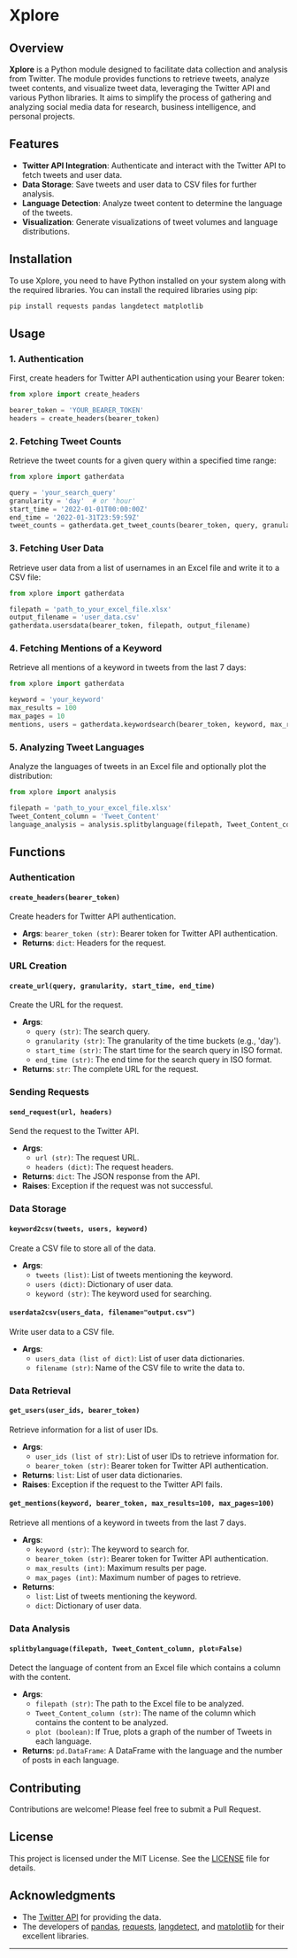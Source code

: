 # Xplore

## Overview

**Xplore** is a Python module designed to facilitate data collection and analysis from Twitter. The module provides functions to retrieve tweets, analyze tweet contents, and visualize tweet data, leveraging the Twitter API and various Python libraries. It aims to simplify the process of gathering and analyzing social media data for research, business intelligence, and personal projects.

## Features

- **Twitter API Integration**: Authenticate and interact with the Twitter API to fetch tweets and user data.
- **Data Storage**: Save tweets and user data to CSV files for further analysis.
- **Language Detection**: Analyze tweet content to determine the language of the tweets.
- **Visualization**: Generate visualizations of tweet volumes and language distributions.

## Installation

To use Xplore, you need to have Python installed on your system along with the required libraries. You can install the required libraries using pip:

```bash
pip install requests pandas langdetect matplotlib
```

## Usage

### 1. Authentication

First, create headers for Twitter API authentication using your Bearer token:

```python
from xplore import create_headers

bearer_token = 'YOUR_BEARER_TOKEN'
headers = create_headers(bearer_token)
```

### 2. Fetching Tweet Counts

Retrieve the tweet counts for a given query within a specified time range:

```python
from xplore import gatherdata

query = 'your_search_query'
granularity = 'day'  # or 'hour'
start_time = '2022-01-01T00:00:00Z'
end_time = '2022-01-31T23:59:59Z'
tweet_counts = gatherdata.get_tweet_counts(bearer_token, query, granularity, start_time, end_time, plot=True)
```

### 3. Fetching User Data

Retrieve user data from a list of usernames in an Excel file and write it to a CSV file:

```python
from xplore import gatherdata

filepath = 'path_to_your_excel_file.xlsx'
output_filename = 'user_data.csv'
gatherdata.usersdata(bearer_token, filepath, output_filename)
```

### 4. Fetching Mentions of a Keyword

Retrieve all mentions of a keyword in tweets from the last 7 days:

```python
from xplore import gatherdata

keyword = 'your_keyword'
max_results = 100
max_pages = 10
mentions, users = gatherdata.keywordsearch(bearer_token, keyword, max_results, max_pages)
```

### 5. Analyzing Tweet Languages

Analyze the languages of tweets in an Excel file and optionally plot the distribution:

```python
from xplore import analysis

filepath = 'path_to_your_excel_file.xlsx'
Tweet_Content_column = 'Tweet_Content'
language_analysis = analysis.splitbylanguage(filepath, Tweet_Content_column, plot=True)
```

## Functions

### Authentication

#### `create_headers(bearer_token)`

Create headers for Twitter API authentication.

- **Args**: `bearer_token (str)`: Bearer token for Twitter API authentication.
- **Returns**: `dict`: Headers for the request.

### URL Creation

#### `create_url(query, granularity, start_time, end_time)`

Create the URL for the request.

- **Args**: 
  - `query (str)`: The search query.
  - `granularity (str)`: The granularity of the time buckets (e.g., 'day').
  - `start_time (str)`: The start time for the search query in ISO format.
  - `end_time (str)`: The end time for the search query in ISO format.
- **Returns**: `str`: The complete URL for the request.

### Sending Requests

#### `send_request(url, headers)`

Send the request to the Twitter API.

- **Args**: 
  - `url (str)`: The request URL.
  - `headers (dict)`: The request headers.
- **Returns**: `dict`: The JSON response from the API.
- **Raises**: Exception if the request was not successful.

### Data Storage

#### `keyword2csv(tweets, users, keyword)`

Create a CSV file to store all of the data.

- **Args**: 
  - `tweets (list)`: List of tweets mentioning the keyword.
  - `users (dict)`: Dictionary of user data.
  - `keyword (str)`: The keyword used for searching.

#### `userdata2csv(users_data, filename="output.csv")`

Write user data to a CSV file.

- **Args**: 
  - `users_data (list of dict)`: List of user data dictionaries.
  - `filename (str)`: Name of the CSV file to write the data to.

### Data Retrieval

#### `get_users(user_ids, bearer_token)`

Retrieve information for a list of user IDs.

- **Args**: 
  - `user_ids (list of str)`: List of user IDs to retrieve information for.
  - `bearer_token (str)`: Bearer token for Twitter API authentication.
- **Returns**: `list`: List of user data dictionaries.
- **Raises**: Exception if the request to the Twitter API fails.

#### `get_mentions(keyword, bearer_token, max_results=100, max_pages=100)`

Retrieve all mentions of a keyword in tweets from the last 7 days.

- **Args**: 
  - `keyword (str)`: The keyword to search for.
  - `bearer_token (str)`: Bearer token for Twitter API authentication.
  - `max_results (int)`: Maximum results per page.
  - `max_pages (int)`: Maximum number of pages to retrieve.
- **Returns**: 
  - `list`: List of tweets mentioning the keyword.
  - `dict`: Dictionary of user data.

### Data Analysis

#### `splitbylanguage(filepath, Tweet_Content_column, plot=False)`

Detect the language of content from an Excel file which contains a column with the content.

- **Args**: 
  - `filepath (str)`: The path to the Excel file to be analyzed.
  - `Tweet_Content_column (str)`: The name of the column which contains the content to be analyzed.
  - `plot (boolean)`: If True, plots a graph of the number of Tweets in each language.
- **Returns**: `pd.DataFrame`: A DataFrame with the language and the number of posts in each language.

## Contributing

Contributions are welcome! Please feel free to submit a Pull Request.

## License

This project is licensed under the MIT License. See the [LICENSE](LICENSE) file for details.

## Acknowledgments

- The [Twitter API](https://developer.twitter.com/en/docs/twitter-api) for providing the data.
- The developers of [pandas](https://pandas.pydata.org/), [requests](https://docs.python-requests.org/en/latest/), [langdetect](https://pypi.org/project/langdetect/), and [matplotlib](https://matplotlib.org/) for their excellent libraries.

---

